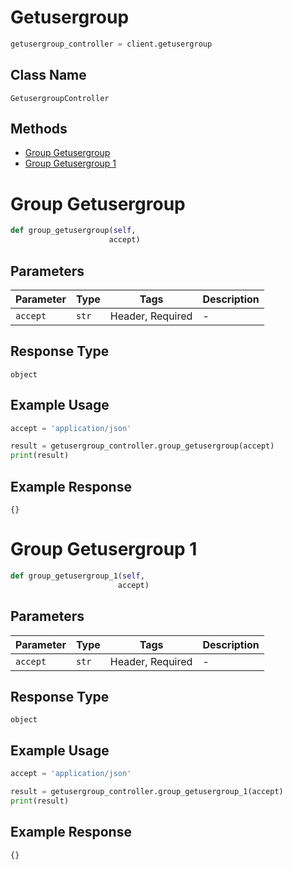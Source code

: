 # Getusergroup

```python
getusergroup_controller = client.getusergroup
```

## Class Name

`GetusergroupController`

## Methods

* [Group Getusergroup](../../doc/controllers/getusergroup.md#group-getusergroup)
* [Group Getusergroup 1](../../doc/controllers/getusergroup.md#group-getusergroup-1)


# Group Getusergroup

```python
def group_getusergroup(self,
                      accept)
```

## Parameters

| Parameter | Type | Tags | Description |
|  --- | --- | --- | --- |
| `accept` | `str` | Header, Required | - |

## Response Type

`object`

## Example Usage

```python
accept = 'application/json'

result = getusergroup_controller.group_getusergroup(accept)
print(result)
```

## Example Response

```
{}
```


# Group Getusergroup 1

```python
def group_getusergroup_1(self,
                        accept)
```

## Parameters

| Parameter | Type | Tags | Description |
|  --- | --- | --- | --- |
| `accept` | `str` | Header, Required | - |

## Response Type

`object`

## Example Usage

```python
accept = 'application/json'

result = getusergroup_controller.group_getusergroup_1(accept)
print(result)
```

## Example Response

```
{}
```

